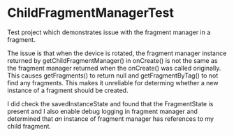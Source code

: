 # ChildFragmentManagerTest
Test project which demonstrates issue with the fragment manager in a fragment.

The issue is that when the device is rotated, the fragment manager instance returned by getChildFragmentManager() in onCreate() is not the same as the fragment manager returned when the onCreate() was called originally. This causes getFragments() to return null and getFragmentByTag() to not find any fragments. This makes it unreliable for determing whether a new instance of a fragment should be created.

I did check the savedInstanceState and found that the FragmentState is present and I also enable debug logging in fragment manager and determined that *an* instance of fragment manager has references to my child fragment.
